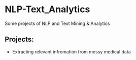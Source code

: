 # NLP-Text_Analytics
Some projects of NLP and Text Mining &amp; Analytics

## Projects:
- Extracting relevant infromation from messy medical data
